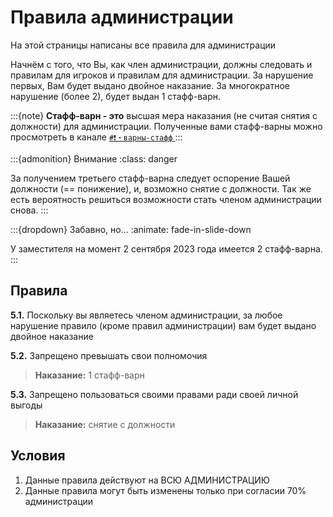 # Правила администрации
На этой страницы написаны все правила для администрации

Начнём с того, что Вы, как член администрации, должны следовать и правилам для игроков
и правилам для администрации. За нарушение первых, Вам будет выдано двойное наказание.
За многократное нарушение (более 2), будет выдан 1 стафф-варн.

:::{note}
**Стафф-варн - это** высшая мера наказания (не считая снятия с должности) для
администрации. Полученные вами стафф-варны можно просмотреть в канале
<a class="reference external" target="_blank" href="https://discord.com/channels/1003710711056318575/1143233823115575296" rel="nofollow noopener">
    <code class="docutils literal notranslate"><span class="pre">#❗・варны-стафф</span></code>
</a>
:::

:::{admonition} Внимание
:class: danger

За получением третьего стафф-варна следует оспорение Вашей должности (== понижение), и,
возможно снятие с должности. Так же есть вероятность решиться возможности стать членом
администрации снова.
:::

:::{dropdown} Забавно, но...
:animate: fade-in-slide-down

У заместителя на момент 2 сентября 2023 года имеется 2 стафф-варна.
:::

## Правила
**5.1.** Поскольку вы являетесь членом администрации, за любое нарушение правило
(кроме правил администрации) вам будет выдано двойное наказание

**5.2.** Запрещено превышать свои полномочия
> **Наказание:** 1 стафф-варн

**5.3.** Запрещено пользоваться своими правами ради своей личной выгоды
> **Наказание:** снятие с должности

## Условия
1. Данные правила действуют на ВСЮ АДМИНИСТРАЦИЮ
2. Данные правила могут быть изменены только при согласии 70% администрации